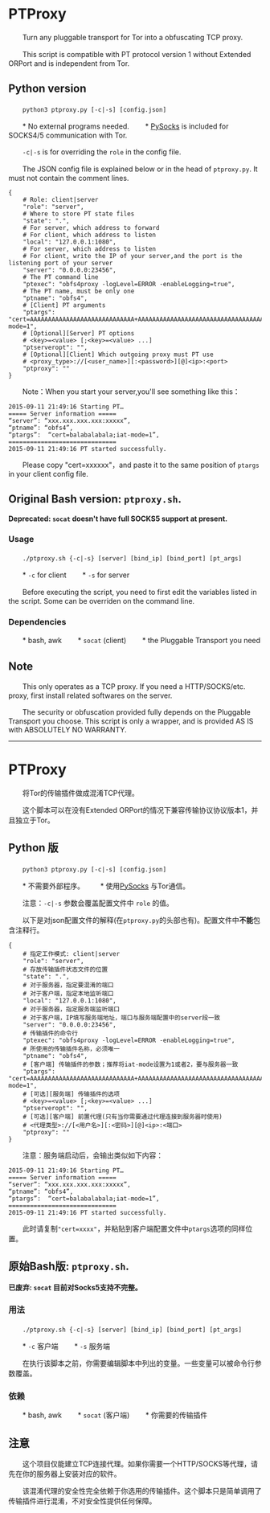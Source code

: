 # PTProxy

　　Turn any pluggable transport for Tor into a obfuscating TCP proxy.

　　This script is compatible with PT protocol version 1 without Extended ORPort and is independent from Tor.

## Python version

　　`python3 ptproxy.py [-c|-s] [config.json]`

　　* No external programs needed.
　　* [PySocks](https://github.com/Anorov/PySocks) is included for SOCKS4/5 communication with Tor.

　　`-c|-s` is for overriding the `role` in the config file.

　　The JSON config file is explained below or in the head of `ptproxy.py`. It must not contain the comment lines.

```
{
    # Role: client|server
    "role": "server",
    # Where to store PT state files
    "state": ".",
    # For server, which address to forward
    # For client, which address to listen
    "local": "127.0.0.1:1080",
    # For server, which address to listen
    # For client, write the IP of your server,and the port is the listening port of your server
    "server": "0.0.0.0:23456",
    # The PT command line
    "ptexec": "obfs4proxy -logLevel=ERROR -enableLogging=true",
    # The PT name, must be only one
    "ptname": "obfs4",
    # [Client] PT arguments
    "ptargs": "cert=AAAAAAAAAAAAAAAAAAAAAAAAAAAAA+AAAAAAAAAAAAAAAAAAAAAAAAAAAAAAAAAAAAAAAA;iat-mode=1",
    # [Optional][Server] PT options
    # <key>=<value> [;<key>=<value> ...]
    "ptserveropt": "",
    # [Optional][Client] Which outgoing proxy must PT use
    # <proxy_type>://[<user_name>][:<password>][@]<ip>:<port>
    "ptproxy": ""
}
```
　　Note：When you start your server,you'll see something like this：
```
2015-09-11 21:49:16 Starting PT…
===== Server information =====
“server”: “xxx.xxx.xxx.xxx:xxxxx”,
“ptname”: “obfs4”,
“ptargs”:  “cert=balabalabala;iat-mode=1”,
==============================
2015-09-11 21:49:16 PT started successfully.
```
　　Please copy "cert=xxxxxx"，and paste it to the same position of `ptargs` in your client config file.
## Original Bash version: `ptproxy.sh`.
__Deprecated: `socat` doesn't have full SOCKS5 support at present.__

### Usage

　　`./ptproxy.sh {-c|-s} [server] [bind_ip] [bind_port] [pt_args]`

　　* `-c` for client
　　* `-s` for server

　　Before executing the script, you need to first edit the variables listed in the script. Some can be overriden on the command line.

### Dependencies

　　* bash, awk
　　* `socat` (client)
　　* the Pluggable Transport you need

## Note

　　This only operates as a TCP proxy. If you need a HTTP/SOCKS/etc. proxy, first install related softwares on the server.

　　The security or obfuscation provided fully depends on the Pluggable Transport you choose. This script is only a wrapper, and is provided AS IS with ABSOLUTELY NO WARRANTY.

----------

# PTProxy

　　将Tor的传输插件做成混淆TCP代理。

　　这个脚本可以在没有Extended ORPort的情况下兼容传输协议协议版本1，并且独立于Tor。
## Python 版

　　`python3 ptproxy.py [-c|-s] [config.json]`

　　* 不需要外部程序。
　　* 使用[PySocks](https://github.com/Anorov/PySocks) 与Tor通信。

　　注意：`-c|-s` 参数会覆盖配置文件中 `role` 的值。


　　以下是对json配置文件的解释(在`ptproxy.py`的头部也有)。配置文件中**不能**包含注释行。
```
{
    # 指定工作模式: client|server
    "role": "server",
    # 存放传输插件状态文件的位置
    "state": ".",
    # 对于服务器，指定要混淆的端口
    # 对于客户端，指定本地监听端口
    "local": "127.0.0.1:1080",
    # 对于服务器，指定服务端监听端口
    # 对于客户端，IP填写服务端地址，端口与服务端配置中的server段一致
    "server": "0.0.0.0:23456",
    # 传输插件的命令行
    "ptexec": "obfs4proxy -logLevel=ERROR -enableLogging=true",
    # 所使用的传输插件名称，必须唯一
    "ptname": "obfs4",
    # [客户端] 传输插件的参数；推荐将iat-mode设置为1或者2，要与服务器一致
    "ptargs": "cert=AAAAAAAAAAAAAAAAAAAAAAAAAAAAA+AAAAAAAAAAAAAAAAAAAAAAAAAAAAAAAAAAAAAAAA;iat-mode=1",
    # [可选][服务端] 传输插件的选项
    # <key>=<value> [;<key>=<value> ...]
    "ptserveropt": "",
    # [可选][客户端] 前置代理(只有当你需要通过代理连接到服务器时使用)
    # <代理类型>://[<用户名>][:<密码>][@]<ip>:<端口>
    "ptproxy": ""
}
```
　　注意：服务端启动后，会输出类似如下内容：
```
2015-09-11 21:49:16 Starting PT…
===== Server information =====
“server”: “xxx.xxx.xxx.xxx:xxxxx”,
“ptname”: “obfs4”,
“ptargs”:  “cert=balabalabala;iat-mode=1”,
==============================
2015-09-11 21:49:16 PT started successfully.
```
　　此时请复制`"cert=xxxx"`，并粘贴到客户端配置文件中`ptargs`选项的同样位置。
## 原始Bash版: `ptproxy.sh`.
__已废弃: `socat` 目前对Socks5支持不完整。__

### 用法

　　`./ptproxy.sh {-c|-s} [server] [bind_ip] [bind_port] [pt_args]`

　　* `-c` 客户端
　　* `-s` 服务端


　　在执行该脚本之前，你需要编辑脚本中列出的变量。一些变量可以被命令行参数覆盖。
### 依赖

　　* bash, awk
　　* `socat` (客户端)
　　* 你需要的传输插件

## 注意

　　这个项目仅能建立TCP连接代理。如果你需要一个HTTP/SOCKS等代理，请先在你的服务器上安装对应的软件。

　　该混淆代理的安全性完全依赖于你选用的传输插件。这个脚本只是简单调用了传输插件进行混淆，不对安全性提供任何保障。
